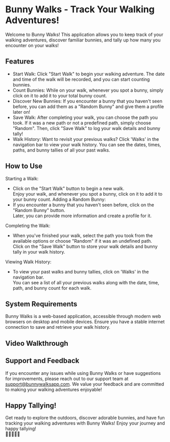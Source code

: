 # Bunny Walks - Track Your Walking Adventures!
Welcome to Bunny Walks! This application allows you to keep track of your walking adventures, discover familiar bunnies, and tally up how many you encounter on your walks!

## Features
- Start Walk: Click "Start Walk" to begin your walking adventure. The date and time of the walk will be recorded, and you can start counting bunnies.
- Count Bunnies: While on your walk, whenever you spot a bunny, simply click on it to add it to your total bunny count.
- Discover New Bunnies: If you encounter a bunny that you haven't seen before, you can add them as a "Random Bunny" and give them a profile later on!
- Save Walk: After completing your walk, you can choose the path you took. If it was a new path or not a predefined path, simply choose "Random". Then, click "Save Walk" to log your walk details and bunny tally!
- Walk History: Want to revisit your previous walks? Click 'Walks' in the navigation bar to view your walk history. You can see the dates, times, paths, and bunny tallies of all your past walks.

## How to Use
Starting a Walk:
- Click on the "Start Walk" button to begin a new walk. <br/> Enjoy your walk, and whenever you spot a bunny, click on it to add it to your bunny count.
Adding a Random Bunny: 
- If you encounter a bunny that you haven't seen before, click on the "Random Bunny" button. <br/>
Later, you can provide more information and create a profile for it.

Completing the Walk:
- When you've finished your walk, select the path you took from the available options or choose "Random" if it was an undefined path. <br/>
Click on the "Save Walk" button to store your walk details and bunny tally in your walk history.

Viewing Walk History:
- To view your past walks and bunny tallies, click on 'Walks' in the navigation bar. <br/>
You can see a list of all your previous walks along with the date, time, path, and bunny count for each walk.

## System Requirements
Bunny Walks is a web-based application, accessible through modern web browsers on desktop and mobile devices. Ensure you have a stable internet connection to save and retrieve your walk history.

## Video Walkthrough 

## Support and Feedback
If you encounter any issues while using Bunny Walks or have suggestions for improvements, please reach out to our support team at support@bunnywalksapp.com. We value your feedback and are committed to making your walking adventures enjoyable!

## Happy Tallying!
Get ready to explore the outdoors, discover adorable bunnies, and have fun tracking your walking adventures with Bunny Walks! Enjoy your journey and happy tallying! <br/> 🐰🚶‍♂️🚶‍♀️